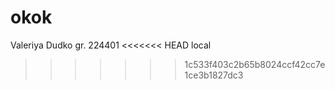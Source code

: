 # okok
Valeriya Dudko
gr. 224401
<<<<<<< HEAD
local
>>>>>>> 1c533f403c2b65b8024ccf42cc7e1ce3b1827dc3
